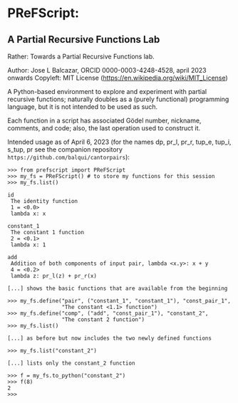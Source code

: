 # PReFScript: 
## A Partial Recursive Functions Lab

Rather: Towards a Partial Recursive Functions lab.

Author: Jose L Balcazar, ORCID 0000-0003-4248-4528, april 2023 onwards 
Copyleft: MIT License (https://en.wikipedia.org/wiki/MIT_License)

A Python-based environment to explore and experiment with partial 
recursive functions; naturally doubles as a (purely functional) 
programming language, but it is not intended to be used as such.

Each function in a script has associated Gödel number, nickname, 
comments, and code; also, the last operation used to construct it.

Intended usage as of April 6, 2023 (for the names dp, pr_l, pr_r,
tup_e, tup_i, s_tup, pr see the companion repository 
`https://github.com/balqui/cantorpairs`):


```
>>> from prefscript import PReFScript
>>> my_fs = PReFScript() # to store my functions for this session
>>> my_fs.list()

id
 The identity function
 1 = <0.0>
 lambda x: x

constant_1 
 The constant 1 function
 2 = <0.1>
 lambda x: 1

add
 Addition of both components of input pair, lambda <x.y>: x + y
 4 = <0.2>
 lambda z: pr_l(z) + pr_r(x) 

[...] shows the basic functions that are available from the beginning

>>> my_fs.define("pair", ("constant_1", "constant_1"), "const_pair_1",
                 "The constant <1.1> function")
>>> my_fs.define("comp", ("add", "const_pair_1"), "constant_2",
                 "The constant 2 function")
>>> my_fs.list()

[...] as before but now includes the two newly defined functions

>>> my_fs.list("constant_2")

[...] lists only the constant_2 function

>>> f = my_fs.to_python("constant_2")
>>> f(8)
2
>>> 
```
